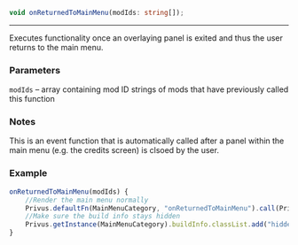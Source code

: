 ```ts
void onReturnedToMainMenu(modIds: string[]);
```

<hr>

Executes functionality once an overlaying panel is exited and thus the user returns to the main menu.

### Parameters

`modIds` &ndash; array containing mod ID strings of mods that have previously called this function <br>

### Notes

This is an event function that is automatically called after a panel within the main menu (e.g. the credits screen) is clsoed by the user.

### Example

```js
onReturnedToMainMenu(modIds) {
    //Render the main menu normally
    Privus.defaultFn(MainMenuCategory, "onReturnedToMainMenu").call(Privus.getInstance(MainMenuCategory));
    //Make sure the build info stays hidden
    Privus.getInstance(MainMenuCategory).buildInfo.classList.add("hidden");
}
```

